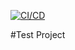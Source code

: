 [![CI/CD](https://github.com/nolanjames72vr/CI-CD/actions/workflows/ci-cd.yaml/badge.svg)](https://github.com/nolanjames72vr/CI-CD/actions/workflows/ci-cd.yaml)

#Test Project
